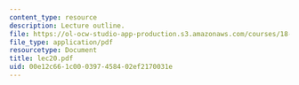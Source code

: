 ```yaml
---
content_type: resource
description: Lecture outline.
file: https://ol-ocw-studio-app-production.s3.amazonaws.com/courses/18-443-statistics-for-applications-fall-2003/00e12c661c000397458402ef2170031e_lec20.pdf
file_type: application/pdf
resourcetype: Document
title: lec20.pdf
uid: 00e12c66-1c00-0397-4584-02ef2170031e
---
```


